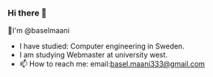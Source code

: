 ### Hi there 👋
🤗I'm @baselmaani
- I have studied: Computer engineering in Sweden.
- I am studying Webmaster at university west.
- 📫 How to reach me:
  email:basel.maani333@gmail.com
  


